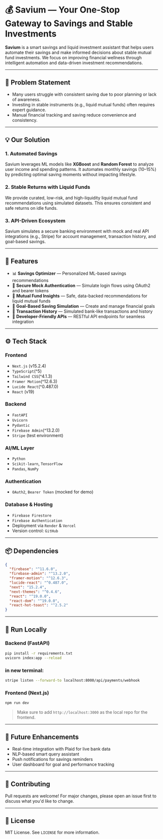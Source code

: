 # 💰 Savium — Your One-Stop Gateway to Savings and Stable Investments

**Savium** is a smart savings and liquid investment assistant that helps users automate their savings and make informed decisions about stable mutual fund investments. We focus on improving financial wellness through intelligent automation and data-driven investment recommendations.

---

## 🚀 Problem Statement

- Many users struggle with consistent saving due to poor planning or lack of awareness.
- Investing in stable instruments (e.g., liquid mutual funds) often requires expert guidance.
- Manual financial tracking and saving reduce convenience and consistency.

---
## 💡 Our Solution

### 1. Automated Savings  
Savium leverages ML models like **XGBoost** and **Random Forest** to analyze user income and spending patterns. It automates monthly savings (10–15%) by predicting optimal saving moments without impacting lifestyle.

### 2. Stable Returns with Liquid Funds  
We provide curated, low-risk, and high-liquidity liquid mutual fund recommendations using simulated datasets. This ensures consistent and safe returns on idle funds.

### 3. API-Driven Ecosystem  
Savium simulates a secure banking environment with mock and real API integrations (e.g., Stripe) for account management, transaction history, and goal-based savings.

---

## 🧠 Features

- 📊 **Savings Optimizer** — Personalized ML-based savings recommendations  
- 🔐 **Secure Mock Authentication** — Simulate login flows using OAuth2 and bearer tokens  
- 💼 **Mutual Fund Insights** — Safe, data-backed recommendations for liquid mutual funds  
- 🏦 **Goal-Based Saving Simulation** — Create and manage financial goals  
- 🧾 **Transaction History** — Simulated bank-like transactions and history  
- 🎯 **Developer-Friendly APIs** — RESTful API endpoints for seamless integration  

---

## ⚙️ Tech Stack

### Frontend
- `Next.js` (v15.2.4)
- `TypeScript`(^5)
- `Tailwind CSS`(^4.1.3)
- `Framer Motion`(^12.6.3)
- `Lucide React`(^0.487.0)
- `React` (v19)

### Backend
- `FastAPI`
- `Uvicorn`
- `Pydantic`
- `Firebase Admin`(^13.2.0)
- `Stripe` (test environment)

### AI/ML Layer
- `Python`
- `Scikit-learn`, `TensorFlow`
- `Pandas`, `NumPy`

### Authentication
- `OAuth2`, `Bearer Token` (mocked for demo)

### Database & Hosting
- `Firebase Firestore`
- `Firebase Authentication`
- Deployment via `Render` & `Vercel`
- Version control: `GitHub`

---

## 📦 Dependencies

```json
{
  "firebase": "^11.6.0",
  "firebase-admin": "^13.2.0",
  "framer-motion": "^12.6.3",
  "lucide-react": "^0.487.0",
  "next": "15.2.4",
  "next-themes": "^0.4.6",
  "react": "^19.0.0",
  "react-dom": "^19.0.0",
  "react-hot-toast": "^2.5.2"
}
```

---

## 🧪 Run Locally

### Backend (FastAPI)

```bash
pip install -r requirements.txt
uvicorn index:app --reload
```

### in new terminal:
```bash
stripe listen --forward-to localhost:8000/api/payments/webhook
```
### Frontend (Next.js)

```bash
npm run dev
```

> Make sure to add `http://localhost:3000` as the local repo for the frontend.

---

## 🧭 Future Enhancements

- Real-time integration with Plaid for live bank data  
- NLP-based smart query assistant  
- Push notifications for savings reminders  
- User dashboard for goal and performance tracking  

---

## 🙌 Contributing

Pull requests are welcome! For major changes, please open an issue first to discuss what you'd like to change.

---

## 📄 License

MIT License. See `LICENSE` for more information.